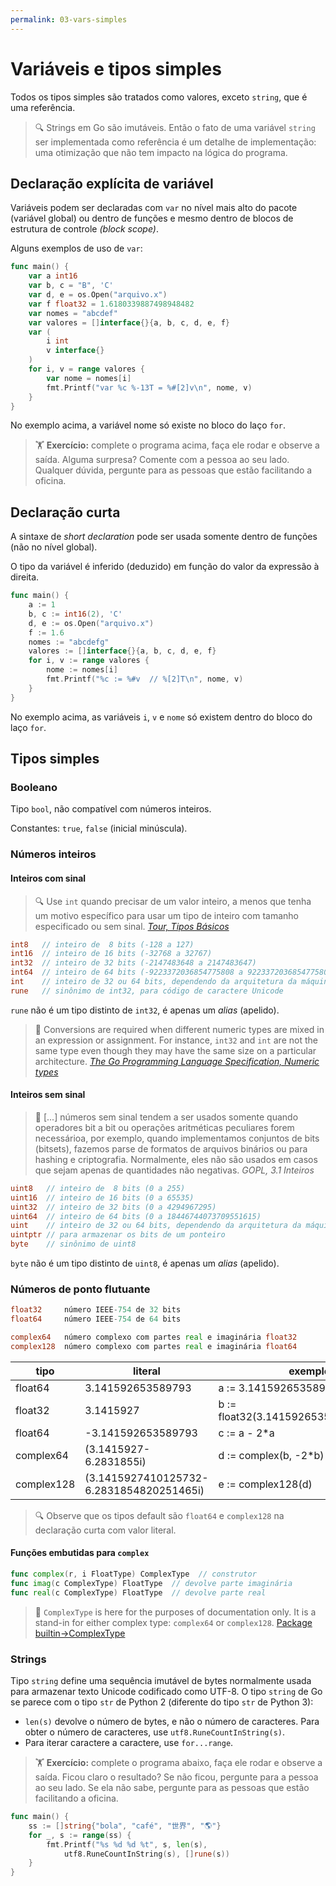 ```yaml
---
permalink: 03-vars-simples
---
```


# Variáveis e tipos simples

Todos os tipos simples são tratados como valores, exceto `string`, que é uma referência. 


> 🔍 Strings em Go são imutáveis. Então o fato de uma variável `string` ser implementada como referência é um detalhe de implementação: uma otimização que não tem impacto na lógica do programa.

## Declaração explícita de variável

Variáveis podem ser declaradas com `var` no nível mais alto do pacote (variável global) ou dentro de funções e mesmo dentro de blocos de estrutura de controle *(block scope)*.

Alguns exemplos de uso de `var`:

```go
func main() {
	var a int16
	var b, c = "B", 'C'
	var d, e = os.Open("arquivo.x")
	var f float32 = 1.6180339887498948482
	var nomes = "abcdef"
	var valores = []interface{}{a, b, c, d, e, f}
	var (
		i int
		v interface{}
	)
	for i, v = range valores {
		var nome = nomes[i]
		fmt.Printf("var %c %-13T = %#[2]v\n", nome, v)
	}
}
```

No exemplo acima, a variável nome só existe no bloco do laço `for`.

> 🏋 **Exercício:** complete o programa acima, faça ele rodar e observe a saída. Alguma surpresa? Comente com a pessoa ao seu lado. Qualquer dúvida, pergunte para as pessoas que estão facilitando a oficina.

## Declaração curta

A sintaxe de *short declaration* pode ser usada somente dentro de funções (não no nível global).

O tipo da variável é inferido (deduzido) em função do valor da expressão à direita.

```go
func main() {
	a := 1
	b, c := int16(2), 'C'
	d, e := os.Open("arquivo.x")
	f := 1.6
	nomes := "abcdefg"
	valores := []interface{}{a, b, c, d, e, f}
	for i, v := range valores {
		nome := nomes[i]
		fmt.Printf("%c := %#v  // %[2]T\n", nome, v)
	}
}
```

No exemplo acima, as variáveis `i`, `v` e `nome` só existem dentro do bloco do laço `for`.

## Tipos simples

### Booleano

Tipo `bool`, não compatível com números inteiros.

Constantes: `true`, `false` (inicial minúscula). 

### Números inteiros

#### Inteiros com sinal

> 🔍 Use `int` quando precisar de um valor inteiro, a menos que tenha um motivo específico para usar um tipo de inteiro com tamanho especificado ou sem sinal. *[Tour, Tipos Básicos](https://go-tour-br.appspot.com/basics/11)*


```go
int8   // inteiro de  8 bits (-128 a 127)
int16  // inteiro de 16 bits (-32768 a 32767)
int32  // inteiro de 32 bits (-2147483648 a 2147483647)
int64  // inteiro de 64 bits (-9223372036854775808 a 9223372036854775807)
int    // inteiro de 32 ou 64 bits, dependendo da arquitetura da máquina
rune   // sinônimo de int32, para código de caractere Unicode
```

`rune` não é um tipo distinto de `int32`, é apenas um *alias* (apelido).

> 📖 Conversions are required when different numeric types are mixed in an expression or assignment. For instance,  `int32` and `int` are not the same type even though they may have the same size on a particular architecture. *[The Go Programming Language Specification, Numeric types](https://golang.org/ref/spec#Numeric_types)*


#### Inteiros sem sinal

> 📖 [...] números sem sinal tendem a ser usados somente quando operadores bit a bit ou operações aritméticas peculiares forem necessárioa, por exemplo, quando implementamos conjuntos de bits (bitsets), fazemos parse de formatos de arquivos binários ou para hashing e criptografia. Normalmente, eles não são usados em casos que sejam apenas de quantidades não negativas. *GOPL, 3.1 Inteiros*

```go
uint8   // inteiro de  8 bits (0 a 255)
uint16  // inteiro de 16 bits (0 a 65535)
uint32  // inteiro de 32 bits (0 a 4294967295)
uint64  // inteiro de 64 bits (0 a 18446744073709551615)
uint    // inteiro de 32 ou 64 bits, dependendo da arquitetura da máquina
uintptr // para armazenar os bits de um ponteiro
byte    // sinônimo de uint8
```

`byte` não é um tipo distinto de `uint8`, é apenas um *alias* (apelido).



### Números de ponto flutuante

```go
float32     número IEEE-754 de 32 bits
float64     número IEEE-754 de 64 bits

complex64   número complexo com partes real e imaginária float32
complex128  número complexo com partes real e imaginária float64
```

| tipo    | literal | exemplo de atribuição curta |
| ------- | ------- | ----------------------------|
| float64 | 3.141592653589793 | a := 3.14159265358979323846264338327950288 |
| float32 | 3.1415927 | b := float32(3.14159265358979323846264338327950288) |
| float64 | -3.141592653589793 | c := a - 2*a |
| complex64 | (3.1415927-6.2831855i) | d := complex(b, -2*b) |
| complex128 | (3.1415927410125732-6.2831854820251465i) | e := complex128(d) |

> 🔍 Observe que os tipos default são `float64` e `complex128` na declaração curta com valor literal.


#### Funções embutidas para `complex`

```go
func complex(r, i FloatType) ComplexType  // construtor
func imag(c ComplexType) FloatType  // devolve parte imaginária
func real(c ComplexType) FloatType  // devolve parte real
```

> 📖 `ComplexType` is here for the purposes of documentation only. It is a stand-in for either complex type: `complex64` or `complex128`. [Package builtin→ComplexType](https://golang.org/pkg/builtin/#ComplexType) 

### Strings

Tipo `string` define uma sequência imutável de bytes normalmente usada para armazenar texto Unicode codificado como UTF-8. O tipo `string` de Go se parece com o tipo `str` de Python 2 (diferente do tipo `str` de Python 3):

- `len(s)` devolve o número de bytes, e não o número de caracteres. Para obter o número de caracteres, use `utf8.RuneCountInString(s)`.
- Para iterar caractere a caractere, use `for...range`.

> 🏋 **Exercício:** complete o programa abaixo, faça ele rodar e observe a saída. Ficou claro o resultado? Se não ficou, pergunte para a pessoa ao seu lado. Se ela não sabe, pergunte para as pessoas que estão facilitando a oficina.

```go
func main() {
	ss := []string{"bola", "café", "世界", "🌎"} 
	for _, s := range(ss) {
		fmt.Printf("%s %d %d %t", s, len(s), 
			utf8.RuneCountInString(s), []rune(s))
	}
}
```
